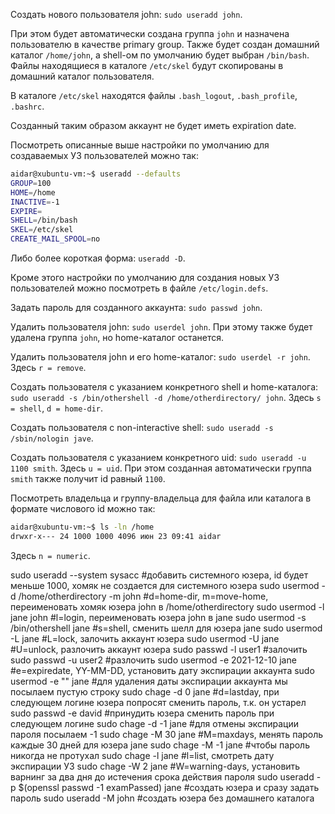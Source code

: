 Создать нового пользователя john: `sudo useradd john`.

При этом будет автоматически создана группа `john` и назначена пользователю в качестве primary group. Также будет создан домашний каталог `/home/john`, а shell-ом по умолчанию будет выбран `/bin/bash`. Файлы находящиеся в каталоге `/etc/skel` будут скопированы в домашний каталог пользователя.

В каталоге `/etc/skel` находятся файлы `.bash_logout`, `.bash_profile`, `.bashrc`.

Созданный таким образом аккаунт не будет иметь expiration date.

Посмотреть описанные выше настройки по умолчанию для создаваемых УЗ пользователей можно так:

```bash
aidar@xubuntu-vm:~$ useradd --defaults
GROUP=100
HOME=/home
INACTIVE=-1
EXPIRE=
SHELL=/bin/bash
SKEL=/etc/skel
CREATE_MAIL_SPOOL=no
```

Либо более короткая форма: `useradd -D`.

Кроме этого настройки по умолчанию для создания новых УЗ пользователей можно посмотреть в файле `/etc/login.defs`.

Задать пароль для созданного аккаунта: `sudo passwd john`.

Удалить пользователя john: `sudo userdel john`. При этому также будет удалена группа `john`, но home-каталог останется.

Удалить пользователя john и его home-каталог: `sudo userdel -r john`. Здесь `r = remove`.

Создать пользователя с указанием конкретного shell и home-каталога: `sudo useradd -s /bin/othershell -d /home/otherdirectory/ john`. Здесь `s = shell`, `d = home-dir`.

Создать пользователя с non-interactive shell: `sudo useradd -s /sbin/nologin jave`.

Создать пользователя с указанием конкретного uid: `sudo useradd -u 1100 smith`. Здесь `u = uid`. При этом созданная автоматически группа `smith` также получит id равный `1100`.

Посмотреть владельца и группу-владельца для файла или каталога в формате числового id можно так:

```bash
aidar@xubuntu-vm:~$ ls -ln /home
drwxr-x--- 24 1000 1000 4096 июн 23 09:41 aidar
```

Здесь `n = numeric`.

sudo useradd --system sysacc   #добавить системного юзера, id будет меньше 1000, хомяк не создается для системного юзера
sudo usermod -d /home/otherdirectory -m john   #d=home-dir, m=move-home, переименовать хомяк юзера john в /home/otherdirectory
sudo usermod -l jane john   #l=login, переименовать юзера john в jane
sudo usermod -s /bin/othershell jane   #s=shell, сменить шелл для юзера jane
sudo usermod -L jane   #L=lock, залочить аккаунт юзера
sudo usermod -U jane   #U=unlock, разлочить аккаунт юзера
sudo passwd -l user1   #залочить
sudo passwd -u user2   #разлочить
sudo usermod -e 2021-12-10 jane   #e=expiredate, YY-MM-DD, установить дату экспирации аккаунта
sudo usermod -e "" jane   #для удаления даты экспирации аккаунта мы посылаем пустую строку
sudo chage -d 0 jane   #d=lastday, при следующем логине юзера попросят сменить пароль, т.к. он устарел
sudo passwd -e david   #принудить юзера сменить пароль при следующем логине
sudo chage -d -1 jane   #для отмены экспирации пароля посылаем -1
sudo chage -M 30 jane   #M=maxdays, менять пароль каждые 30 дней для юзера jane
sudo chage -M -1 jane   #чтобы пароль никогда не протухал
sudo chage -l jane   #l=list, смотреть дату экспирации УЗ
sudo chage -W 2 jane   #W=warning-days, установить варнинг за два дня до истечения срока действия пароля
sudo useradd -p $(openssl passwd -1 examPassed) jane   #создать юзера и сразу задать пароль
sudo useradd -M john   #создать юзера без домашнего каталога
